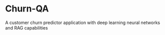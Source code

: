 # Churn-QA
A customer churn predictor application with deep learning neural networks and RAG capabilities 
